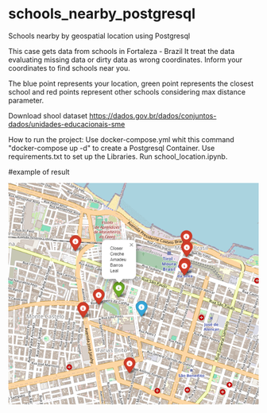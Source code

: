 # schools_nearby_postgresql

Schools nearby by geospatial location using Postgresql

This case gets data from schools in Fortaleza - Brazil It treat the data evaluating missing data or dirty data as wrong coordinates. Inform your coordinates to find schools near you.

The blue point represents your location, green point represents the closest school and red points represent other schools considering max distance parameter.

Download shool dataset
https://dados.gov.br/dados/conjuntos-dados/unidades-educacionais-sme

How to run the project:
Use docker-compose.yml whit this command "docker-compose up -d" to create a Postgresql Container.
Use requirements.txt to set up the Libraries.
Run school_location.ipynb.

#example of result

![My Image](example.png)
